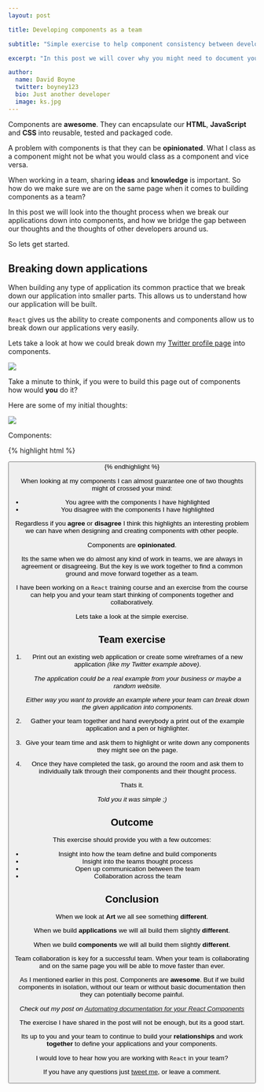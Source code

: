 ```yaml
---
layout: post

title: Developing components as a team

subtitle: "Simple exercise to help component consistency between developers"

excerpt: "In this post we will cover why you might need to document your components and how you can easily achieve this with React..."

author:
  name: David Boyne
  twitter: boyney123
  bio: Just another developer
  image: ks.jpg
---
```



Components are **awesome**. They can encapsulate our **HTML**, **JavaScript** and **CSS** into reusable, tested and packaged code.

A problem with components is that they can be **opinionated**.  What I class as a component might not be what you would class as a component and vice versa.

When working in a team, sharing **ideas** and **knowledge** is important. So how do we make sure we are on the same page when it comes to building components as a team?

In this post we will look into the thought process  when we break our applications down into components, and how we bridge the gap between our thoughts and the thoughts of other developers around us.

So lets get started.

## Breaking down applications


When building any type of application its common practice that we break down our application into smaller parts. This 
allows us to understand how our application will be built.

<code>React</code> gives us the ability to create components and components allow us to break down our applications very easily. 

Lets take a look at how we could break down my [Twitter profile page](https://twitter.com/boyney123) into components. 

<img src="../../../images/twitter/profile.png"/>

Take a minute to think, if you were to build this page out of components how would **you** do it? 

Here are some of my initial thoughts:

<img src="../../../images/twitter/profile-components.png"/>

Components: 

{% highlight html %}

<CoverPage />
<ProfileSideBar />
<Navigation />
<GlobalSearch />
<ProfileNav />
<TimeLine />
<Tweet />
<Trends />
<Button />
{% endhighlight %}



When looking at my components I can almost guarantee one of two thoughts might of crossed your mind:

* You agree with the components I have highlighted
* You disagree with the components I have highlighted

Regardless if you **agree** or **disagree** I think this highlights an interesting problem 
we can have when designing and creating components with other people. 

Components are **opinionated**.  

Its the same when we do almost any kind of work in teams, we are always in agreement or disagreeing. But the key is we work together to find a common ground and move forward together
as a team.

I have been working on a <code>React</code> training course and an exercise from the course can help you and your team start thinking of components
together and collaboratively.

Lets take a look at the simple exercise.

## Team exercise

1. Print out an existing web application or create some wireframes of a new application  *(like my Twitter example above)*.
 
	*The application could be a real example from your business or maybe a random website.* 

	*Either way you want to provide an example where your team can break down the given application into components.*

2. Gather your team together and hand everybody a print out of the example application and a pen or highlighter.

3. Give your team time and ask them to highlight or write down any components they might see on the page. 

4. Once they have completed the task, go around the room and ask them to individually talk through their 
components and their thought process.

Thats it.

*Told you it was simple ;)*

## Outcome

This exercise should provide you with a few outcomes:

* Insight into how the team define and build components
* Insight into the teams thought process
* Open up communication between the team
* Collaboration across the team

## Conclusion

When we look at **Art** we all see something **different**.

When we build **applications** we will all build them slightly **different**.

When we build **components** we will all build them slightly **different**.
 
Team collaboration is key for a successful team. When your team is collaborating and on the same page you will be able to move faster than ever.

As I mentioned earlier in this post. Components are **awesome**. But if we build components in isolation, without our team or
 without basic documentation then they can potentially become painful.

*Check out my post on [Automating documentation for your React Components](http://davidboyne.co.uk/2016/05/26/automating-react-documentation.html)*

The exercise I have shared in the post will not be enough, but its a good start.

Its up to you and your team to continue to build your **relationships** and work **together** to define your applications and your components.

I would love to hear how you are working with <code>React</code> in your team?

If you have any questions just [tweet me](https://twitter.com/boyney123), or leave a comment.








